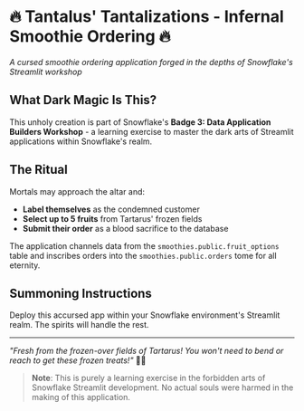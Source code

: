 # 🔥 Tantalus' Tantalizations - Infernal Smoothie Ordering 🔥

*A cursed smoothie ordering application forged in the depths of Snowflake's Streamlit workshop*

## What Dark Magic Is This?

This unholy creation is part of Snowflake's **Badge 3: Data Application Builders Workshop** - a learning exercise to master the dark arts of Streamlit applications within Snowflake's realm.

## The Ritual

Mortals may approach the altar and:
- **Label themselves** as the condemned customer
- **Select up to 5 fruits** from Tartarus' frozen fields  
- **Submit their order** as a blood sacrifice to the database

The application channels data from the `smoothies.public.fruit_options` table and inscribes orders into the `smoothies.public.orders` tome for all eternity.

## Summoning Instructions

Deploy this accursed app within your Snowflake environment's Streamlit realm. The spirits will handle the rest.

---

*"Fresh from the frozen-over fields of Tartarus! You won't need to bend or reach to get these frozen treats!"* 🍓👹

> **Note**: This is purely a learning exercise in the forbidden arts of Snowflake Streamlit development. No actual souls were harmed in the making of this application.
